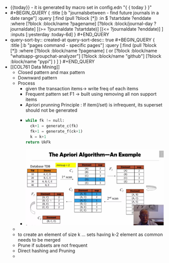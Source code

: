 - {{today}} - it is generated by macro set in config.edn "{ { today } }"
- #+BEGIN_QUERY
  {
  :title [:b "journalsbetween - find future journals in a date range"]
  :query [:find (pull ?block [*])
  :in $ ?startdate ?enddate
  :where
  [?block :block/name ?pagename]
  [?block :block/journal-day ?journaldate]
  [(>= ?journaldate ?startdate)]
  [(<= ?journaldate ?enddate)]
  ]
  :inputs [:yesterday :today-6d]
  }
  #+END_QUERY
- query-sort-by:: created-at
  query-sort-desc:: true
  #+BEGIN_QUERY
  {
  :title [:b "pages command - specific pages"]
  :query [:find (pull ?block [*])
  :where
  [?block :block/name ?pagename]
  ( or
  [?block :block/name "whatsapp-groupchat-analyzer"]
  [?block :block/name "github"]
  [?block :block/name "pypi"]
  )
  ]
  }
  #+END_QUERY
- [[COL761 Data Mining]]
	- Closed pattern and max pattern
	- Downward pattern
	- Process
		- given the transaction items-> write freq of each items
		- Frequent pattern set F1 -> built using removing all non support items
		- Apriori prunning Principle : If item(/set) is infrequent, its superset should not be generated
		- ```python
		  while fk != null:
		    ck+1 = generate_c(fk)
		    fk+1 = generate_f(ck+1)
		    k = k+1
		  return UkFk
		  ```
		- ![Screenshot 2025-01-14 at 15-51-20 2.2. The Apriori Algorithm Coursera.png](../assets/Screenshot_2025-01-14_at_15-51-20_2.2._The_Apriori_Algorithm_Coursera_1736850099772_0.png)
	-
	- to create an element of size k ... sets having k-2 element as common needs to be merged
	- Prune if subsets are not frequent
	- Direct hashing and Pruning
	-